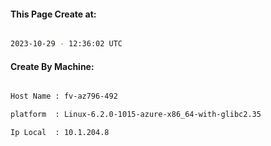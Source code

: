 
   
#### This Page Create at:

```bash

2023-10-29 - 12:36:02 UTC

```

#### Create By Machine:

```bash

Host Name : fv-az796-492

platform  : Linux-6.2.0-1015-azure-x86_64-with-glibc2.35

Ip Local  : 10.1.204.8

```

